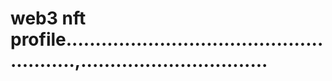 # web3 nft profile.......................................................,................................

